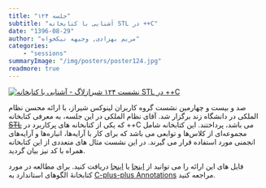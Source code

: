 ```yaml
---
title: "جلسه ۱۲۴"
subtitle: "آشنایی با کتابخانه STL در ++C"
date: "1396-08-29"
author: "مریم بهزادی, وجیهه نیکخواه"
categories:
    - "sessions"
summaryImage: "/img/posters/poster124.jpg"
readmore: true
---
```

[![نشست ۱۲۴ شیرازلاگ - آشنایی با کتابخانه STL در ++C](/img/posters/poster124.jpg)](/img/posters/poster124.jpg)

صد و بیست و چهارمین نشست گروه کاربران لینوکس شیراز، با ارائه محسن نظام الملکی در دانشگاه زند برگزار شد. آقای نظام الملکی در این جلسه، به معرفی کتابخانه ~~[STL](https://www.sgi.com/tech/stl/table_of_contents.html)~~ که یکی از کتابخانه های پرکاربرد در ++C می باشد، پرداختند.
این کتابخانه شامل مجموعه‌ای از کلاس‌ها و توابعی می باشد که برای کار با آرایه‌ها، انباره‌ها و آرایه‌های انجمنی مورد استفاده قرار می گیرند.
در این نشست مثال های متعددی از این کتابخانه همراه با کد نیز بیان گردید.

فایل های این ارائه را می توانید از [اینجا](https://framagit.org/shirazlug/resources/tree/master/presentations/session_124)
یا [اینجا](https://www.slideshare.net/ShirazLUG/c-stl-82561145) دریافت کنید. برای مطالعه در مورد کتابخانهٔ الگوهای استاندارد به [C-plus-plus Annotations](https://www.icce.rug.nl/documents/cplusplus/cplusplus18.html) مراجعه کنید.
